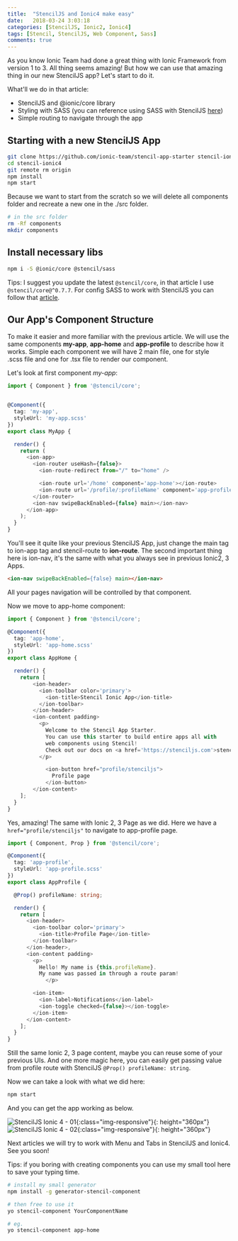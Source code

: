 ```yaml
---
title:  "StencilJS and Ionic4 make easy"
date:   2018-03-24 3:03:18
categories: [StencilJS, Ionic2, Ionic4]
tags: [Stencil, StencilJS, Web Component, Sass]
comments: true
---
```


As you know Ionic Team had done a great thing with Ionic Framework from version 1 to 3. All thing seems amazing! But how we can use that amazing thing in our new StencilJS app? Let's start to do it.

What'll we do in that article:
- StencilJS and @ionic/core library
- Styling with SASS (you can reference using SASS with StencilJS [here][using-sass-with-your-stenciljs])
- Simple routing to navigate through the app

## Starting with a new StencilJS App

```bash
git clone https://github.com/ionic-team/stencil-app-starter stencil-ionic4
cd stencil-ionic4
git remote rm origin
npm install
npm start
```

Because we want to start from the scratch so we will delete all components folder and recreate a new one in the ./src folder.

```bash
# in the src folder
rm -Rf components
mkdir components
```

## Install necessary libs
```bash
npm i -S @ionic/core @stencil/sass
```

Tips: I suggest you update the latest `@stencil/core`, in that article I use `@stencil/core@^0.7.7`. For config SASS to work with StencilJS you can follow that [article][using-sass-with-your-stenciljs].

## Our App's Component Structure
To make it easier and more familiar with the previous article. We will use the same components **my-app**, **app-home** and **app-profile** to describe how it works. Simple each component we will have 2 main file, one for style .scss file and one for .tsx file to render our component.

Let's look at first component *my-app*:

```typescript
import { Component } from '@stencil/core';


@Component({
  tag: 'my-app',
  styleUrl: 'my-app.scss'
})
export class MyApp {

  render() {
    return (
      <ion-app>
        <ion-router useHash={false}>
          <ion-route-redirect from="/" to="home" />

          <ion-route url='/home' component='app-home'></ion-route>
          <ion-route url='/profile/:profileName' component='app-profile'></ion-route>
        </ion-router>
        <ion-nav swipeBackEnabled={false} main></ion-nav>
      </ion-app>
    );
  }
}
```

You'll see it quite like your previous StencilJS App, just change the main tag to ion-app tag and stencil-route to **ion-route**. The second important thing here is ion-nav, it's the same with what you always see in previous Ionic2, 3 Apps.

```html
<ion-nav swipeBackEnabled={false} main></ion-nav>
```

All your pages navigation will be controlled by that component.

Now we move to app-home component:

```typescript
import { Component } from '@stencil/core';

@Component({
  tag: 'app-home',
  styleUrl: 'app-home.scss'
})
export class AppHome {

  render() {
    return [
        <ion-header>
          <ion-toolbar color='primary'>
            <ion-title>Stencil Ionic App</ion-title>
          </ion-toolbar>
        </ion-header>
        <ion-content padding>
          <p>
            Welcome to the Stencil App Starter.
            You can use this starter to build entire apps all with
            web components using Stencil!
            Check out our docs on <a href='https://stenciljs.com'>stenciljs.com</a> to get started.
          </p>

            <ion-button href="profile/stenciljs">
              Profile page
            </ion-button>
        </ion-content>
    ];
  }
}
```

Yes, amazing! The same with Ionic 2, 3 Page as we did. Here we have a `href="profile/stenciljs"` to navigate to app-profile page.

```typescript
import { Component, Prop } from '@stencil/core';

@Component({
  tag: 'app-profile',
  styleUrl: 'app-profile.scss'
})
export class AppProfile {

  @Prop() profileName: string;

  render() {
    return [
      <ion-header>
        <ion-toolbar color='primary'>
          <ion-title>Profile Page</ion-title>
        </ion-toolbar>
      </ion-header>,
      <ion-content padding>
        <p>
          Hello! My name is {this.profileName}.
          My name was passed in through a route param!
            </p>

        <ion-item>
          <ion-label>Notifications</ion-label>
          <ion-toggle checked={false}></ion-toggle>
        </ion-item>
      </ion-content>
    ];
  }
}
```

Still the same Ionic 2, 3 page content, maybe you can reuse some of your previous UIs. And one more magic here, you can easily get passing value from profile route with StencilJS `@Prop() profileName: string`.

Now we can take a look with what we did here:

```bash
npm start
```

And you can get the app working as below.

![StencilJS Ionic 4 - 01](https://www.xmobe.com/wp-content/uploads/2018/03/stenciljs-ionic4-01.png){:class="img-responsive"}{: height="360px"}
![StencilJS Ionic 4 - 02](https://www.xmobe.com/wp-content/uploads/2018/03/stenciljs-ionic4-02.png){:class="img-responsive"}{: height="360px"}
						 						
Next articles we will try to work with Menu and Tabs in StencilJS and Ionic4. See you soon!

Tips: if you boring with creating components you can use my small tool here to save your typing time.

```bash
# install my small generator
npm install -g generator-stencil-component

# then free to use it
yo stencil-component YourComponentName

# eg.
yo stencil-component app-home
```

[using-sass-with-your-stenciljs]: https://www.xmobe.com/stenciljs/using-sass-in-your-stenciljs-app/